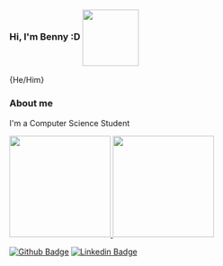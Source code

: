 ### Hi, I'm Benny :D  <img align="center" src="https://media.giphy.com/media/LmNwrBhejkK9EFP504/giphy.gif" width="100" height="100">
{He/Him}

### About me
I'm a Computer Science Student

<a href="https://github.com/bbrecht02">
  <img height="180em" src="https://github-readme-stats-eight-theta.vercel.app/api?username=bbrecht02&show_icons=true&theme=dracula&include_all_commits=true&count_private=true"/>
  <img height="180em" src="https://github-readme-stats-eight-theta.vercel.app/api/top-langs/?username=bbrecht02&layout=compact&langs_count=8&theme=dracula"/>
<div>

[![Github Badge](https://img.shields.io/badge/-Github-000?style=flat-square&logo=Github&logoColor=white&link=https://github.com/bbrecht02)](https://github.com/bbrecht02)
[![Linkedin Badge](https://img.shields.io/badge/-LinkedIn-blue?style=flat-square&logo=Linkedin&logoColor=white&link=https://www.linkedin.com/in/bennyson-brecht/)](https://www.linkedin.com/in/bennyson-brecht/)
